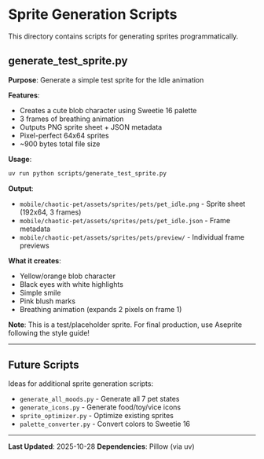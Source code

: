 # Sprite Generation Scripts

This directory contains scripts for generating sprites programmatically.

## generate_test_sprite.py

**Purpose**: Generate a simple test sprite for the Idle animation

**Features**:
- Creates a cute blob character using Sweetie 16 palette
- 3 frames of breathing animation
- Outputs PNG sprite sheet + JSON metadata
- Pixel-perfect 64x64 sprites
- ~900 bytes total file size

**Usage**:
```bash
uv run python scripts/generate_test_sprite.py
```

**Output**:
- `mobile/chaotic-pet/assets/sprites/pets/pet_idle.png` - Sprite sheet (192x64, 3 frames)
- `mobile/chaotic-pet/assets/sprites/pets/pet_idle.json` - Frame metadata
- `mobile/chaotic-pet/assets/sprites/pets/preview/` - Individual frame previews

**What it creates**:
- Yellow/orange blob character
- Black eyes with white highlights
- Simple smile
- Pink blush marks
- Breathing animation (expands 2 pixels on frame 1)

**Note**: This is a test/placeholder sprite. For final production, use Aseprite following the style guide!

---

## Future Scripts

Ideas for additional sprite generation scripts:

- `generate_all_moods.py` - Generate all 7 pet states
- `generate_icons.py` - Generate food/toy/vice icons
- `sprite_optimizer.py` - Optimize existing sprites
- `palette_converter.py` - Convert colors to Sweetie 16

---

**Last Updated**: 2025-10-28
**Dependencies**: Pillow (via uv)
